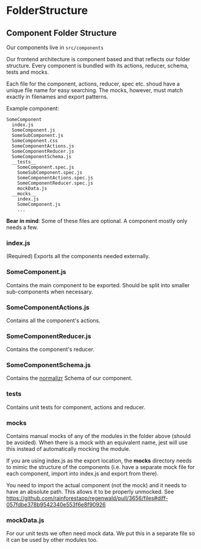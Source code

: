 # FolderStructure

## Component Folder Structure

Our components live in `src/components`

Our frontend architecture is component based and that reflects our folder structure. Every component is bundled with its actions, reducer, schema, tests and mocks.

Each file for the component, actions, reducer, spec etc. shoud have a unique file name for easy searching. The mocks, however, must match exactly in filenames and export patterns.

Example component:

```
SomeComponent
  index.js
  SomeComponent.js
  SomeSubComponent.js
  SomeComponent.css
  SomeComponentActions.js
  SomeComponentReducer.js
  SomeComponentSchema.js
  __tests__
    SomeComponent.spec.js
    SomeSubComponent.spec.js
    SomeComponentActions.spec.js
    SomeComponentReducer.spec.js
    mockData.js
  __mocks__
    index.js
    SomeComponent.js
    ...
```

__Bear in mind__: Some of these files are optional. A component mostly only needs a few.

### index.js
(Required) Exports all the components needed externally.

### SomeComponent.js
Contains the main component to be exported. Should be split into smaller sub-components when necessary.

### SomeComponentActions.js
Contains all the component's actions.

### SomeComponentReducer.js
Contains the component's reducer.

### SomeComponentSchema.js
Contains the [normalizr](https://github.com/gaearon/normalizr) Schema of our component.

### __tests__
Contains unit tests for component, actions and reducer.

### __mocks__
Contains manual mocks of any of the modules in the folder above (should be avoided). When there is a mock with an equivalent name, jest will use this instead of automatically mocking the module.

If you are using index.js as the export location, the __mocks__ directory needs to mimic the structure of the components (i.e. have a separate mock file for each component, import into index.js and export from there).

You need to import the actual component (not the mock) and it needs to have an absolute path. This allows it to be properly unmocked. See https://github.com/rainforestapp/regenwald/pull/3656/files#diff-057fdbe378b9542340e553f6e8f90926

### mockData.js
For our unit tests we often need mock data. We put this in a separate file so it can be used by other modules too.
